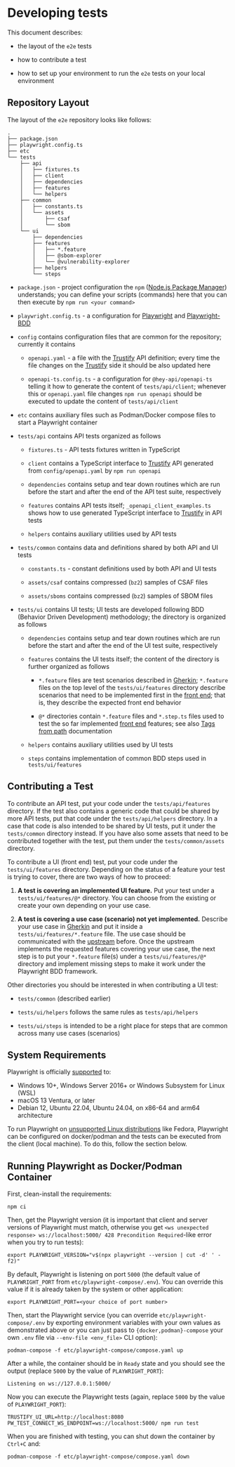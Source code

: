 # Developing tests

This document describes:

- the layout of the `e2e` tests

- how to contribute a test

- how to set up your environment to run the `e2e` tests on your local
  environment

## Repository Layout

The layout of the `e2e` repository looks like follows:

```
.
├── package.json
├── playwright.config.ts
├── etc
└── tests
    ├── api
    │   ├── fixtures.ts
    │   ├── client
    │   ├── dependencies
    │   ├── features
    │   └── helpers
    ├── common
    │   ├── constants.ts
    │   └── assets
    │       ├── csaf
    │       └── sbom
    └── ui
        ├── dependencies
        ├── features
        │   ├── *.feature
        │   ├── @sbom-explorer
        │   └── @vulnerability-explorer
        ├── helpers
        └── steps
```

- `package.json` - project configuration the `npm` ([Node.js Package Manager](https://docs.npmjs.com/))
  understands; you can define your scripts (commands) here that you can then
  execute by `npm run <your command>`

- `playwright.config.ts` - a configuration for [Playwright](https://playwright.dev/docs/intro)
  and [Playwright-BDD](https://vitalets.github.io/playwright-bdd/#/)

- `config` contains configuration files that are common for the repository;
  currently it contains

  - `openapi.yaml` - a file with the [Trustify](https://github.com/trustification/trustify)
    API definition; every time the file changes on the [Trustify](https://github.com/trustification/trustify)
    side it should be also updated here

  - `openapi-ts.config.ts` - a configuration for `@hey-api/openapi-ts` telling
    it how to generate the content of `tests/api/client`; whenever this or
    `openapi.yaml` file changes `npm run openapi` should be executed to update
    the content of `tests/api/client`

- `etc` contains auxiliary files such as Podman/Docker compose files to start
  a Playwright container

- `tests/api` contains API tests organized as follows

  - `fixtures.ts` - API tests fixtures written in TypeScript

  - `client` contains a TypeScript interface to [Trustify](https://github.com/trustification/trustify)
    API generated from `config/openapi.yaml` by `npm run openapi`

  - `dependencies` contains setup and tear down routines which are run before
    the start and after the end of the API test suite, respectively

  - `features` contains API tests itself; `_openapi_client_examples.ts` shows
    how to use generated TypeScript interface to [Trustify](https://github.com/trustification/trustify)
    in API tests

  - `helpers` contains auxiliary utilities used by API tests

- `tests/common` contains data and definitions shared by both API and UI tests

  - `constants.ts` - constant definitions used by both API and UI tests

  - `assets/csaf` contains compressed (`bz2`) samples of CSAF files

  - `assets/sboms` contains compressed (`bz2`) samples of SBOM files

- `tests/ui` contains UI tests; UI tests are developed following BDD (Behavior
  Driven Development) methodology; the directory is organized as follows

  - `dependencies` contains setup and tear down routines which are run before
    the start and after the end of the UI test suite, respectively

  - `features` contains the UI tests itself; the content of the directory is
    further organized as follows

    - `*.feature` files are test scenarios described in [Gherkin](https://cucumber.io/docs/gherkin/);
      `*.feature` files on the top level of the `tests/ui/features` directory
      describe scenarios that need to be implemented first in the [front end](https://github.com/trustification/trustify-ui);
      that is, they describe the expected front end behavior

    - `@*` directories contain `*.feature` files and `*.step.ts` files used to
      test the so far implemented [front end](https://github.com/trustification/trustify-ui)
      features; see also [Tags from path](https://vitalets.github.io/playwright-bdd/#/writing-steps/scoped?id=tags-from-path)
      documentation

  - `helpers` contains auxiliary utilities used by UI tests

  - `steps` contains implementation of common BDD steps used in `tests/ui/features`

## Contributing a Test

To contribute an API test, put your code under the `tests/api/features` directory.
If the test also contains a generic code that could be shared by more API tests,
put that code under the `tests/api/helpers` directory. In a case that code is
also intended to be shared by UI tests, put it under the `tests/common` directory
instead. If you have also some assets that need to be contributed together with
the test, put them under the `tests/common/assets` directory.

To contribute a UI (front end) test, put your code under the `tests/ui/features`
directory. Depending on the status of a feature your test is trying to cover,
there are two ways of how to proceed:

1. **A test is covering an implemented UI feature.** Put your test under
   a `tests/ui/features/@*` directory. You can choose from the existing or create
   your own depending on your use case.

1. **A test is covering a use case (scenario) not yet implemented.** Describe
   your use case in [Gherkin](https://cucumber.io/docs/gherkin/) and put it
   inside a `tests/ui/features/*.feature` file. The use case should be
   communicated with the [upstream](https://github.com/trustification/trustify-ui)
   before. Once the upstream implements the requested features covering your use
   case, the next step is to put your `*.feature` file(s) under a `tests/ui/features/@*`
   directory and implement missing steps to make it work under the Playwright
   BDD framework.

Other directories you should be interested in when contributing a UI test:

- `tests/common` (described earlier)

- `tests/ui/helpers` follows the same rules as `tests/api/helpers`

- `tests/ui/steps` is intended to be a right place for steps that are common
  across many use cases (scenarios)

## System Requirements

Playwright is officially [supported](https://playwright.dev/docs/intro#system-requirements)
to:

- Windows 10+, Windows Server 2016+ or Windows Subsystem for Linux (WSL)
- macOS 13 Ventura, or later
- Debian 12, Ubuntu 22.04, Ubuntu 24.04, on x86-64 and arm64 architecture

To run Playwright on [unsupported Linux distributions](https://github.com/microsoft/playwright/issues/26482)
like Fedora, Playwright can be configured on docker/podman and the tests can be
executed from the client (local machine). To do this, follow the section below.

## Running Playwright as Docker/Podman Container

First, clean-install the requirements:

```shell
npm ci
```

Then, get the Playwright version (it is important that client and server
versions of Playwright must match, otherwise you get `<ws unexpected response>
ws://localhost:5000/ 428 Precondition Required`-like error when you try to run
tests):

```shell
export PLAYWRIGHT_VERSION="v$(npx playwright --version | cut -d' ' -f2)"
```

By default, Playwright is listening on port `5000` (the default value of
`PLAYWRIGHT_PORT` from `etc/playwright-compose/.env`). You can override this
value if it is already taken by the system or other application:

```shell
export PLAYWRIGHT_PORT=<your choice of port number>
```

Then, start the Playwright service (you can override `etc/playwright-compose/.env`
by exporting environment variables with your own values as demonstrated above or
you can just pass to `{docker,podman}-compose` your own `.env` file via
`--env-file <env_file>` CLI option):

```shell
podman-compose -f etc/playwright-compose/compose.yaml up
```

After a while, the container should be in `Ready` state and you should see the
output (replace `5000` by the value of `PLAYWRIGHT_PORT`):

```
Listening on ws://127.0.0.1:5000/
```

Now you can execute the Playwright tests (again, replace `5000` by the value of
`PLAYWRIGHT_PORT`):

```shell
TRUSTIFY_UI_URL=http://localhost:8080 PW_TEST_CONNECT_WS_ENDPOINT=ws://localhost:5000/ npm run test
```

When you are finished with testing, you can shut down the container by `Ctrl+C`
and:

```shell
podman-compose -f etc/playwright-compose/compose.yaml down
```
